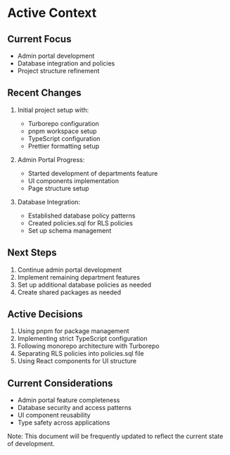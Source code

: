 # Active Context

## Current Focus
- Admin portal development
- Database integration and policies
- Project structure refinement

## Recent Changes
1. Initial project setup with:
   - Turborepo configuration
   - pnpm workspace setup
   - TypeScript configuration
   - Prettier formatting setup

2. Admin Portal Progress:
   - Started development of departments feature
   - UI components implementation
   - Page structure setup

3. Database Integration:
   - Established database policy patterns
   - Created policies.sql for RLS policies
   - Set up schema management

## Next Steps
1. Continue admin portal development
2. Implement remaining department features
3. Set up additional database policies as needed
4. Create shared packages as needed

## Active Decisions
1. Using pnpm for package management
2. Implementing strict TypeScript configuration
3. Following monorepo architecture with Turborepo
4. Separating RLS policies into policies.sql file
5. Using React components for UI structure

## Current Considerations
- Admin portal feature completeness
- Database security and access patterns
- UI component reusability
- Type safety across applications

Note: This document will be frequently updated to reflect the current state of development. 